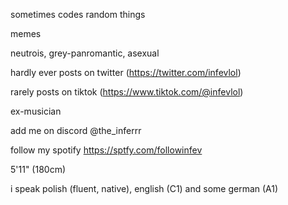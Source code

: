 sometimes codes random things

memes

neutrois, grey-panromantic, asexual

hardly ever posts on twitter (https://twitter.com/infevlol)

rarely posts on tiktok (https://www.tiktok.com/@infevlol)

ex-musician

add me on discord @the_inferrr

follow my spotify https://sptfy.com/followinfev

5'11" (180cm)

i speak polish (fluent, native), english (C1) and some german (A1)

